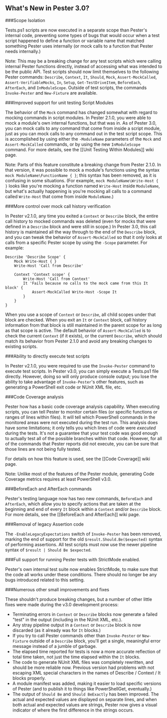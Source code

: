 What's New in Pester 3.0?
-------

###Scope Isolation
    
Tests.ps1 scripts are now executed in a separate scope than Pester's internal code, preventing some types of bugs that would occur when a test script happened to define a function or variable name that matched something Pester uses internally (or mock calls to a function that Pester needs internally.)

Note:  This may be a breaking change for any test scripts which were calling internal Pester functions directly, instead of accessing what was intended to be the public API.  Test scripts should now limit themselves to the following Pester commands:  `Describe`, `Context`, `It`, `Should`, `Mock`, `Assert-MockCalled`, `Assert-VerifiableMocks`, `In`, `Setup`, `Get-TestDriveItem`, `BeforeEach`, `AfterEach`, and `InModuleScope`.  Outside of test scripts, the commands `Invoke-Pester` and `New-Fixture` are available.

###Improved support for unit testing Script Modules

The behavior of the `Mock` command has changed somewhat with regard to mocking commands in script modules.  In Pester 2.1.0, you were able to mock a module's own internal functions, but that was in.  As of Pester 3.0, you can mock calls to any command that come from inside a script module, just as you can mock calls to any command out in the test script scope.  This is accomplished by using either the `-ModuleName` parameters of the `Mock` and `Assert-MockCalled` commands, or by using the new `InModuleScope` command.  For more details, see the [[Unit Testing Within Modules]] wiki page.

Note:  Parts of this feature constitute a breaking change from Pester 2.1.0.  In that version, it was possible to mock a module's functions using the syntax `mock ModuleName\FunctionName { }`; this syntax has been removed, as it is confusing in some situations.  (For example, `mock ModuleName\Write-Host { }` looks like you're mocking a function named `Write-Host` inside `ModuleName`, but what's actually happening is you're mocking all calls to a command called `Write-Host` that come from inside `ModuleName`.)

###More control over mock call history verification

In Pester v2.1.0, any time you exited a `Context` or `Describe` block, the entire call history to mocked commands was deleted (even for mocks that were defined in a `Describe` block and were still in scope.)  In Pester 3.0, this call history is maintained all the way through to the end of the `Describe` block, and you can tweak the behavior of `Assert-MockCalled` so that it only looks at calls from a specific Pester scope by using the `-Scope` parameter.  For example:

```posh
Describe 'Describe Scope' {
    Mock Write-Host { }
    Write-Host 'Call from Describe'
        
    Context 'Context scope' {
        Write-Host 'Call from Context'
        It 'Fails because no calls to the mock came from this It block' {
            Assert-MockCalled Write-Host -Scope It
        }
    }
}
```

When you use a scope of `Context` or `Describe`, all child scopes under that block are checked.  When you exit an `It` or `Context` block, call history information from that block is still maintained in the parent scope for as long as that scope is active.  The default behavior of `Assert-MockCalled` is to check the current `Context` (if it exists), or the current `Describe`, which should match its behavior from Pester 2.1.0 and avoid any breaking changes to existing scripts.

###Ability to directly execute test scripts

In Pester v2.1.0, you were required to use the `Invoke-Pester` command to execute test scripts.  In Pester v3.0, you can simply execute a Tests.ps1 file directly.  However, doing so will only produce console output; you lose the ability to take advantage of `Invoke-Pester`'s other features, such as generating a PowerShell exit code or NUnit XML file, etc.

###Code Coverage analysis

Pester how has a basic code coverage analysis capability.  When executing scripts, you can tell Pester to monitor certain files (or specific functions or ranges of lines within files).  It will tell which PowerShell commands in the monitored areas were not executed during the test run.  This analysis does have some limitations; it only tells you which lines of code were _executed_ during the tests.  It's not a guarantee that your test code was good enough to actually test all of the possible branches within that code.  However, for all of the commands that Pester reports did not execute, you can be sure that those lines are not being fully tested.

For details on how this feature is used, see the [[Code Coverage]] wiki page.

Note:  Unlike most of the features of the Pester module, generating Code Coverage metrics requires at least PowerShell v3.0.

###BeforeEach and AfterEach commands

Pester's testing language now has two new commands, `BeforeEach` and `AfterEach`, which allow you to specify actions that are taken at the beginning and end of every `It` block within a `Context` and/or `Describe` block.  For more details, see the [[BeforeEach and AfterEach]] wiki page.

###Removal of legacy Assertion code

The `-EnableLegacyExpectations` switch of `Invoke-Pester` has been removed, marking the end of support for the old `$result.Should.Be($expected)` syntax of performing assertions.  All test scripts must now use the newer pipeline syntax of `$result | Should Be $expected`.

###Full support for running Pester tests with StrictMode enabled.

Pester's own internal test suite now enables StrictMode, to make sure that the code all works under these conditions.  There should no longer be any bugs introduced related to this setting.

###Numerous other small improvements and fixes

These shouldn't produce breaking changes, but a number of other little fixes were made during the v3.0 development process:
- Terminating errors in `Context` or `Describe` blocks now generate a failed "test" in the output (including in the NUnit XML, etc.).
- Any stray pipeline output in a `Context` or `Describe` block is now discarded (as it already was for `It` blocks.)
- If you try to call Pester commands other than `Invoke-Pester` or `New-Fixture` outside of a `Describe` block, you'll get a single, meaningful error message instead of a jumble of garbage.
- The elapsed time reported for tests is now a more accurate reflection of total time taken, not just the time elapsed within the `It` blocks.
- The code to generate NUnit XML files was completely rewritten, and should be more reliable now.  Previous version had problems with not escaping XML special characters in the names of Describe / Context / It blocks properly.
- A module manifest was added, making it easier to load specific versions of Pester (and to publish it to things like PowerShellGet, eventually.)
- The output of `Should Be` and `Should BeExactly` has been improved.  The actual and expected values are displayed on separate lines, and when both actual and expected values are strings, Pester now gives a visual indicator of where the first difference in the strings occurs.